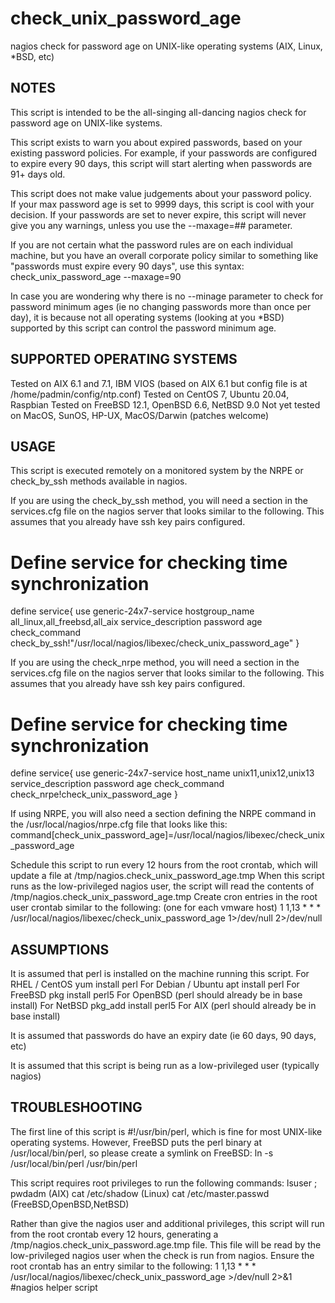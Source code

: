 # check_unix_password_age
nagios check for password age on UNIX-like operating systems (AIX, Linux, *BSD, etc)

 NOTES
 -----
  This script is intended to be the all-singing all-dancing nagios check for password age on UNIX-like systems.

 This script exists to warn you about expired passwords, based on your existing password policies.
 For example, if your passwords are configured to expire every 90 days, 
 this script will start alerting when passwords are 91+ days old.

 This script does not make value judgements about your password policy.  
 If your max password age is set to 9999 days, this script is cool with your decision.
 If your passwords are set to never expire, this script will never give you any warnings, unless you use the --maxage=## parameter.

 If you are not certain what the password rules are on each individual machine, but you have an overall corporate policy similar
 to something like "passwords must expire every 90 days", use this syntax:
    check_unix_password_age --maxage=90

 In case you are wondering why there is no --minage parameter to check for password minimum ages 
 (ie no changing passwords more than once per day), 
 it is because not all operating systems (looking at you *BSD) supported by this script can control the password minimum age.



 SUPPORTED OPERATING SYSTEMS
 ---------------------------
  Tested on AIX 6.1 and 7.1, IBM VIOS (based on AIX 6.1 but config file is at /home/padmin/config/ntp.conf)
  Tested on CentOS 7, Ubuntu 20.04, Raspbian
  Tested on FreeBSD 12.1, OpenBSD 6.6, NetBSD 9.0
  Not yet tested on MacOS, SunOS, HP-UX, MacOS/Darwin (patches welcome)


 USAGE 
 -----
  This script is executed remotely on a monitored system by the NRPE or check_by_ssh
  methods available in nagios.

  If you are using the check_by_ssh method, you will need a section in the services.cfg
  file on the nagios server that looks similar to the following.
  This assumes that you already have ssh key pairs configured.
   # Define service for checking time synchronization
   define service{
           use                             generic-24x7-service
           hostgroup_name                  all_linux,all_freebsd,all_aix
           service_description             password age
           check_command                   check_by_ssh!"/usr/local/nagios/libexec/check_unix_password_age"
           }

  If you are using the check_nrpe method, you will need a section in the services.cfg
  file on the nagios server that looks similar to the following.
  This assumes that you already have ssh key pairs configured.
   # Define service for checking time synchronization
   define service{
           use                             generic-24x7-service
           host_name                       unix11,unix12,unix13
           service_description             password age
           check_command                   check_nrpe!check_unix_password_age 
           }

  If using NRPE, you will also need a section defining the NRPE command in the /usr/local/nagios/nrpe.cfg file that looks like this:
   command[check_unix_password_age]=/usr/local/nagios/libexec/check_unix_password_age


 Schedule this script to run every 12 hours from the root crontab, which will update a file at /tmp/nagios.check_unix_password_age.tmp
 When this script runs as the low-privileged nagios user, the script will read the contents of /tmp/nagios.check_unix_password_age.tmp 
 Create cron entries in the root user crontab similar to the following:  (one for each vmware host)
   1 1,13 * * * /usr/local/nagios/libexec/check_unix_password_age  1>/dev/null 2>/dev/null





 ASSUMPTIONS
 -----------
  It is assumed that perl is installed on the machine running this script.
     For RHEL / CentOS     yum install perl
     For Debian / Ubuntu   apt install perl
     For FreeBSD           pkg install perl5
     For OpenBSD           (perl should already be in base install)
     For NetBSD            pkg_add install perl5
     For AIX               (perl should already be in base install)

  It is assumed that passwords do have an expiry date (ie 60 days, 90 days, etc)

  It is assumed that this script is being run as a low-privileged user (typically nagios)







 TROUBLESHOOTING
 ---------------
   The first line of this script is #!/usr/bin/perl, which is fine for most UNIX-like operating systems.
   However, FreeBSD puts the perl binary at /usr/local/bin/perl, so please create a symlink on FreeBSD:
      ln -s /usr/local/bin/perl /usr/bin/perl

   This script requires root privileges to run the following commands:
       lsuser ; pwdadm         (AIX)
       cat /etc/shadow         (Linux)
       cat /etc/master.passwd  (FreeBSD,OpenBSD,NetBSD)

   Rather than give the nagios user and additional privileges, this script will run from the root crontab every 12 hours,
   generating a /tmp/nagios.check_unix_password.age.tmp file.  This file will be read by the low-privileged nagios user
   when the check is run from nagios.
   Ensure the root crontab has an entry similar to the following:
   1 1,13 * * * /usr/local/nagios/libexec/check_unix_password_age >/dev/null 2>&1 #nagios helper script 




